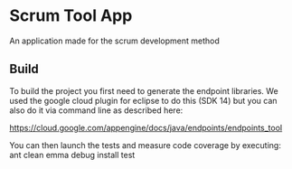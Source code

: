Scrum Tool App
==============

An application made for the scrum development method


Build
-----
To build the project you first need to generate the endpoint libraries. We used the google cloud plugin for eclipse to do this (SDK 14) but you can also do it via command line as described here:

<https://cloud.google.com/appengine/docs/java/endpoints/endpoints_tool>

You can then launch the tests and measure code coverage by executing:
	ant clean emma debug install test
